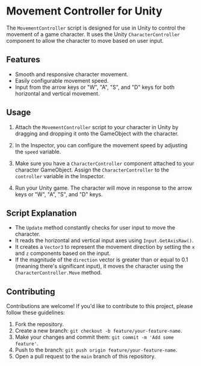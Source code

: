 # Movement Controller for Unity

The `MovementController` script is designed for use in Unity to control the movement of a game character. It uses the Unity `CharacterController` component to allow the character to move based on user input.

## Features

- Smooth and responsive character movement.
- Easily configurable movement speed.
- Input from the arrow keys or "W", "A", "S", and "D" keys for both horizontal and vertical movement.

## Usage

1. Attach the `MovementController` script to your character in Unity by dragging and dropping it onto the GameObject with the character.

2. In the Inspector, you can configure the movement speed by adjusting the `speed` variable.

3. Make sure you have a `CharacterController` component attached to your character GameObject. Assign the `CharacterController` to the `controller` variable in the Inspector.

4. Run your Unity game. The character will move in response to the arrow keys or "W", "A", "S", and "D" keys.

## Script Explanation

- The `Update` method constantly checks for user input to move the character.
- It reads the horizontal and vertical input axes using `Input.GetAxisRaw()`.
- It creates a `Vector3` to represent the movement direction by setting the `x` and `z` components based on the input.
- If the magnitude of the `direction` vector is greater than or equal to 0.1 (meaning there's significant input), it moves the character using the `CharacterController.Move` method.

## Contributing

Contributions are welcome! If you'd like to contribute to this project, please follow these guidelines:

1. Fork the repository.
2. Create a new branch: `git checkout -b feature/your-feature-name`.
3. Make your changes and commit them: `git commit -m 'Add some feature'`.
4. Push to the branch: `git push origin feature/your-feature-name`.
5. Open a pull request to the `main` branch of this repository.
